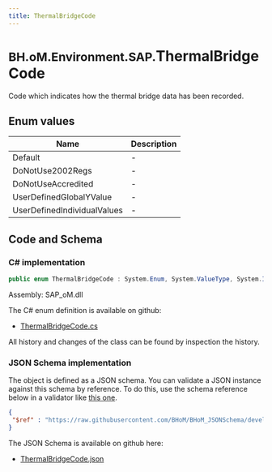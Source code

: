 ```yaml
---
title: ThermalBridgeCode
---
```


# <small>BH.oM.Environment.SAP.</small>**ThermalBridgeCode**

Code which indicates how the thermal bridge data has been recorded.

## Enum values

| Name            | Description                                                    |
|-----------------|----------------------------------------------------------------|
| Default |  -  |
| DoNotUse2002Regs |  -  |
| DoNotUseAccredited |  -  |
| UserDefinedGlobalYValue |  -  |
| UserDefinedIndividualValues |  -  |


## Code and Schema

### C# implementation

``` C# title="C#"
public enum ThermalBridgeCode : System.Enum, System.ValueType, System.IComparable, System.ISpanFormattable, System.IFormattable, System.IConvertible
```

Assembly: SAP_oM.dll

The C# enum definition is available on github:

- [ThermalBridgeCode.cs](https://github.com/BHoM/SAP_Toolkit/blob/develop/SAP_oM/Enums\ThermalBridgeCode.cs)

All history and changes of the class can be found by inspection the history.
### JSON Schema implementation

The object is defined as a JSON schema. You can validate a JSON instance against this schema by reference. To do this, use the schema reference below in a validator like [this one](https://www.jsonschemavalidator.net/).

``` json title="JSON Schema"
{
 "$ref" : "https://raw.githubusercontent.com/BHoM/BHoM_JSONSchema/develop/SAP_oM/SAP/ThermalBridgeCode.json"
}
```

The JSON Schema is available on github here:

- [ThermalBridgeCode.json](https://github.com/BHoM/BHoM_JSONSchema/blob/develop/SAP_oM/SAP/ThermalBridgeCode.json)
